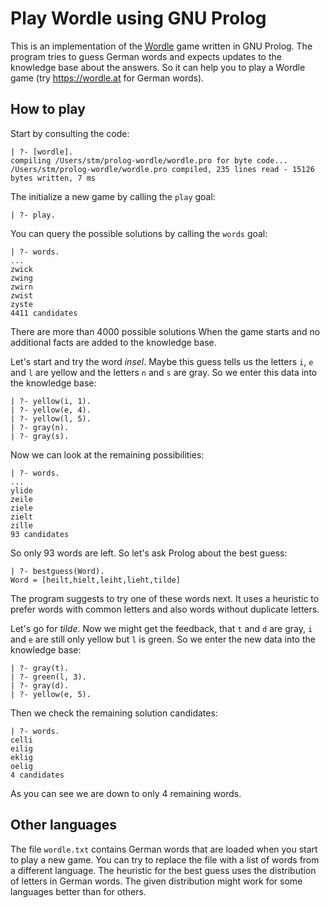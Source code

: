 # Play Wordle using GNU Prolog

This is an implementation of the [Wordle](https://en.m.wikipedia.org/wiki/Wordle) game written in GNU Prolog.  The program tries to guess German words and expects updates to the knowledge base about the answers. So it can help you to play a Wordle game (try https://wordle.at for German words).

## How to play

Start by consulting the code:

    | ?- [wordle].
    compiling /Users/stm/prolog-wordle/wordle.pro for byte code...
    /Users/stm/prolog-wordle/wordle.pro compiled, 235 lines read - 15126 bytes written, 7 ms

The initialize a new game by calling the `play` goal:

    | ?- play.

You can query the possible solutions by calling the `words` goal:

    | ?- words.
    ...
    zwick
    zwing
    zwirn
    zwist
    zyste
    4411 candidates

There are more than 4000 possible solutions When the game starts and no additional facts are added to the knowledge base.

Let's start and try the word *insel*. Maybe this guess tells us the letters `i`, `e` and `l` are yellow and the letters `n` and `s` are gray. So we enter this data into the knowledge base:

    | ?- yellow(i, 1).
    | ?- yellow(e, 4).
    | ?- yellow(l, 5).
    | ?- gray(n).
    | ?- gray(s).

Now we can look at the remaining possibilities:

    | ?- words.
    ...
    ylide
    zeile
    ziele
    zielt
    zille
    93 candidates

So only 93 words are left. So let's ask Prolog about the best guess:

    | ?- bestguess(Word).
    Word = [heilt,hielt,leiht,lieht,tilde]

The program suggests to try one of these words next. It uses a heuristic to prefer words with common letters and also words without duplicate letters.

Let's go for *tilde*. Now we might get the feedback, that `t` and `d` are gray, `i` and `e` are still only yellow but `l` is green. So we enter the new data into the knowledge base:

    | ?- gray(t).
    | ?- green(l, 3).
    | ?- gray(d).
    | ?- yellow(e, 5).

Then we check the remaining solution candidates:

    | ?- words.
    celli
    eilig
    eklig
    oelig
    4 candidates

As you can see we are down to only 4 remaining words.

## Other languages

The file `wordle.txt` contains German words that are loaded when you start to play a new game. You can try to replace the file with a list of words from a different language. The heuristic for the best guess uses the distribution of letters in German words. The given distribution might work for some languages better than for others.
